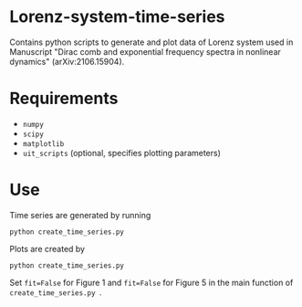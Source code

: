 # Lorenz-system-time-series

Contains python scripts to generate and plot data of Lorenz system used in Manuscript "Dirac comb and exponential frequency spectra in nonlinear dynamics" (arXiv:2106.15904).

# Requirements
 - `numpy`
 - `scipy`
 - `matplotlib`
 - `uit_scripts` (optional, specifies plotting parameters) 

 # Use

Time series are generated by running

```console
python create_time_series.py 
```

Plots are created by 
```console
python create_time_series.py 
```
Set `fit=False` for Figure 1 and  `fit=False` for Figure 5 in the main function of `create_time_series.py `.